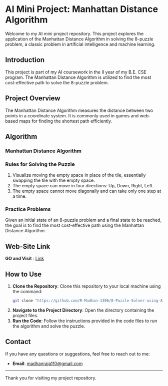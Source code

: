 # AI Mini Project: Manhattan Distance Algorithm

Welcome to my AI mini project repository. This project explores the application of the Manhattan Distance Algorithm in solving the 8-puzzle problem, a classic problem in artificial intelligence and machine learning.


## Introduction

This project is part of my AI coursework in the II year of my B.E. CSE program. The Manhattan Distance Algorithm is utilized to find the most cost-effective path to solve the 8-puzzle problem.

## Project Overview

The Manhattan Distance Algorithm measures the distance between two points in a coordinate system. It is commonly used in games and web-based maps for finding the shortest path efficiently.

## Algorithm

### Manhattan Distance Algorithm

### Rules for Solving the Puzzle

1. Visualize moving the empty space in place of the tile, essentially swapping the tile with the empty space.
2. The empty space can move in four directions: Up, Down, Right, Left.
3. The empty space cannot move diagonally and can take only one step at a time.

### Practice Problems

Given an initial state of an 8-puzzle problem and a final state to be reached, the goal is to find the most cost-effective path using the Manhattan Distance Algorithm.

## Web-Site Link

**GO and Visit** : [Link](https://r-madhan-1306.github.io/8-Puzzle-Solver-using-A-star/)

## How to Use

1. **Clone the Repository**: Clone this repository to your local machine using the command:
    ```bash
    git clone "https://github.com/R-Madhan-1306/8-Puzzle-Solver-using-A-star.git"
    ```
2. **Navigate to the Project Directory**: Open the directory containing the project files.
3. **Run the Code**: Follow the instructions provided in the code files to run the algorithm and solve the puzzle.
   

## Contact

If you have any questions or suggestions, feel free to reach out to me:

- **Email**: [madhanraja110@gmail.com](mailto:madhanraja110@gmail.com)


---

Thank you for visiting my project repository.
